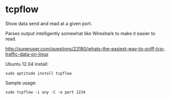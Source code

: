 # tcpflow

Show data send and read at a given port.

Parses output intelligently somewhat like Wireshark to make it easier to read.

<http://superuser.com/questions/23180/whats-the-easiest-way-to-sniff-tcp-traffic-data-on-linux>

Ubuntu 12.04 install:

    sudo aptitude install tcpflow

Sample usage:

    sudo tcpflow -i any -C -e port 1234


